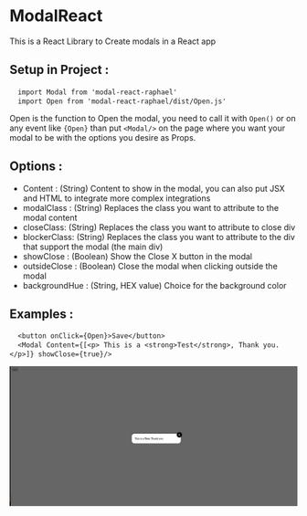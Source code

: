 # ModalReact

This is a React Library to Create modals in a React app

## Setup in Project :


```
  import Modal from 'modal-react-raphael' 
  import Open from 'modal-react-raphael/dist/Open.js' 
```

Open is the function to Open the modal, you need to call it with `Open()` or on any event like `{Open}`
than put `<Modal/>` on the page where you want your modal to be with the options you desire as Props.


## Options : 

* Content : (String) Content to show in the modal, you can also put JSX and HTML to integrate more complex integrations
* modalClass : (String) Replaces the class you want to attribute to the modal content
* closeClass: (String) Replaces the class you want to attribute to close div
* blockerClass: (String) Replaces the class you want to attribute to the div that support the modal (the main div)
* showClose : (Boolean) Show the Close X button in the modal
* outsideClose : (Boolean) Close the modal when clicking outside the modal
* backgroundHue : (String, HEX value) Choice for the background color


## Examples :

```
  <button onClick={Open}>Save</button>
  <Modal Content={[<p> This is a <strong>Test</strong>, Thank you. </p>]} showClose={true}/>
```

![Alt text](screenshot.jpg?raw=true "Screenshot modal")